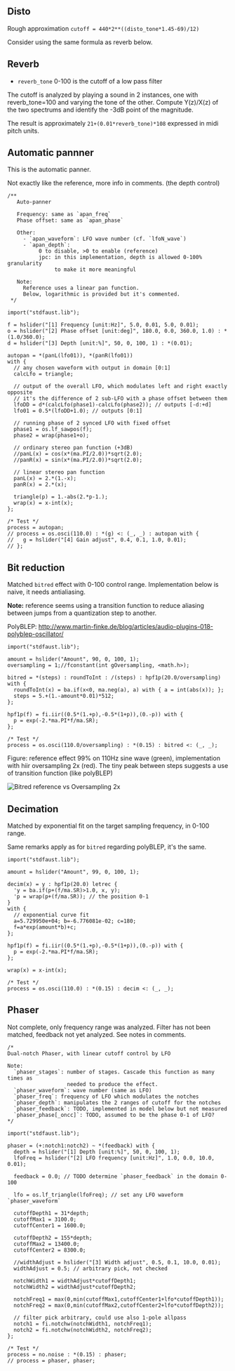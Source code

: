 ## Disto

Rough approximation
`cutoff = 440*2**((disto_tone*1.45-69)/12)`

Consider using the same formula as reverb below.

## Reverb

- `reverb_tone` 0-100 is the cutoff of a low pass filter

The cutoff is analyzed by playing a sound in 2 instances, one with reverb_tone=100 and varying the tone of the other.
Compute Y(z)/X(z) of the two spectrums and identify the -3dB point of the magnitude.

The result is approximately `21+(0.01*reverb_tone)*108` expressed in midi pitch units.

## Automatic pannner

This is the automatic panner.

Not exactly like the reference, more info in comments. (the depth control)

```
/**
   Auto-panner

   Frequency: same as `apan_freq`
   Phase offset: same as `apan_phase`

   Other:
     - `apan_waveform`: LFO wave number (cf. `lfoN_wave`)
     - `apan_depth`:
          0 to disable, >0 to enable (reference)
          jpc: in this implementation, depth is allowed 0-100% granularity
               to make it more meaningful

   Note:
     Reference uses a linear pan function.
     Below, logarithmic is provided but it's commented.
 */

import("stdfaust.lib");

f = hslider("[1] Frequency [unit:Hz]", 5.0, 0.01, 5.0, 0.01);
o = hslider("[2] Phase offset [unit:deg]", 180.0, 0.0, 360.0, 1.0) : *(1.0/360.0);
d = hslider("[3] Depth [unit:%]", 50, 0, 100, 1) : *(0.01);

autopan = *(panL(lfo01)), *(panR(lfo01))
with {
  // any chosen waveform with output in domain [0:1]
  calcLfo = triangle;

  // output of the overall LFO, which modulates left and right exactly opposite
  // it's the difference of 2 sub-LFO with a phase offset between them
  lfoDD = d*(calcLfo(phase1)-calcLfo(phase2)); // outputs [-d:+d]
  lfo01 = 0.5*(lfoDD+1.0); // outputs [0:1]

  // running phase of 2 synced LFO with fixed offset
  phase1 = os.lf_sawpos(f);
  phase2 = wrap(phase1+o);

  // ordinary stereo pan function (+3dB)
  //panL(x) = cos(x*(ma.PI/2.0))*sqrt(2.0);
  //panR(x) = sin(x*(ma.PI/2.0))*sqrt(2.0);

  // linear stereo pan function
  panL(x) = 2.*(1.-x);
  panR(x) = 2.*(x);

  triangle(p) = 1.-abs(2.*p-1.);
  wrap(x) = x-int(x);
};

/* Test */
process = autopan;
// process = os.osci(110.0) : *(g) <: (_, _) : autopan with {
//   g = hslider("[4] Gain adjust", 0.4, 0.1, 1.0, 0.01);
// };
```

## Bit reduction

Matched `bitred` effect with 0-100 control range.
Implementation below is naive, it needs antialiasing.

**Note:** reference seems using a transition function to reduce aliasing between jumps from a quantization step to another.

PolyBLEP: http://www.martin-finke.de/blog/articles/audio-plugins-018-polyblep-oscillator/

```
import("stdfaust.lib");

amount = hslider("Amount", 90, 0, 100, 1);
oversampling = 1;//fconstant(int gOversampling, <math.h>);

bitred = *(steps) : roundToInt : /(steps) : hpf1p(20.0/oversampling) with {
  roundToInt(x) = ba.if(x<0, ma.neg(a), a) with { a = int(abs(x)); };
  steps = 5.+(1.-amount*0.01)*512;
};

hpf1p(f) = fi.iir((0.5*(1.+p),-0.5*(1+p)),(0.-p)) with {
  p = exp(-2.*ma.PI*f/ma.SR);
};

/* Test */
process = os.osci(110.0/oversampling) : *(0.15) : bitred <: (_, _);
```

Figure: reference effect 99% on 110Hz sine wave (green), implementation with hiir oversampling 2x (red).
The tiny peak between steps suggests a use of transition function (like polyBLEP)

![Bitred reference vs Oversampling 2x](https://user-images.githubusercontent.com/17614485/75026113-aea67f80-549c-11ea-9262-b9570ad45430.png)

## Decimation

Matched by exponential fit on the target sampling frequency, in 0-100 range.

Same remarks apply as for `bitred` regarding polyBLEP, it's the same.

```
import("stdfaust.lib");

amount = hslider("Amount", 99, 0, 100, 1);

decim(x) = y : hpf1p(20.0) letrec {
  'y = ba.if(p+(f/ma.SR)>1.0, x, y);
  'p = wrap(p+(f/ma.SR)); // the position 0-1
}
with {
  // exponential curve fit
  a=5.729950e+04; b=-6.776081e-02; c=180;
  f=a*exp(amount*b)+c;
};

hpf1p(f) = fi.iir((0.5*(1.+p),-0.5*(1+p)),(0.-p)) with {
  p = exp(-2.*ma.PI*f/ma.SR);
};

wrap(x) = x-int(x);

/* Test */
process = os.osci(110.0) : *(0.15) : decim <: (_, _);
```

## Phaser

Not complete, only frequency range was analyzed.
Filter has not been matched, feedback not yet analyzed.
See notes in comments.

```
/*
Dual-notch Phaser, with linear cutoff control by LFO

Note:
  `phaser_stages`: number of stages. Cascade this function as many times as
                   needed to produce the effect.
  `phaser_waveform`: wave number (same as LFO)
  `phaser_freq`: frequency of LFO which modulates the notches
  `phaser_depth`: manipulates the 2 ranges of cutoff for the notches
  `phaser_feedback`: TODO, implemented in model below but not measured
  `phaser_phase[_oncc]`: TODO, assumed to be the phase 0-1 of LFO?
*/

import("stdfaust.lib");

phaser = (+:notch1:notch2) ~ *(feedback) with {
  depth = hslider("[1] Depth [unit:%]", 50, 0, 100, 1);
  lfoFreq = hslider("[2] LFO frequency [unit:Hz]", 1.0, 0.0, 10.0, 0.01);

  feedback = 0.0; // TODO determine `phaser_feedback` in the domain 0-100

  lfo = os.lf_triangle(lfoFreq); // set any LFO waveform `phaser_waveform`

  cutoffDepth1 = 31*depth;
  cutoffMax1 = 3100.0;
  cutoffCenter1 = 1600.0;

  cutoffDepth2 = 155*depth;
  cutoffMax2 = 13400.0;
  cutoffCenter2 = 8300.0;

  //widthAdjust = hslider("[3] Width adjust", 0.5, 0.1, 10.0, 0.01);
  widthAdjust = 0.5; // arbitrary pick, not checked

  notchWidth1 = widthAdjust*cutoffDepth1;
  notchWidth2 = widthAdjust*cutoffDepth2;

  notchFreq1 = max(0,min(cutoffMax1,cutoffCenter1+lfo*cutoffDepth1));
  notchFreq2 = max(0,min(cutoffMax2,cutoffCenter2+lfo*cutoffDepth2));

  // filter pick arbitrary, could use also 1-pole allpass
  notch1 = fi.notchw(notchWidth1, notchFreq1);
  notch2 = fi.notchw(notchWidth2, notchFreq2);
};

/* Test */
process = no.noise : *(0.15) : phaser;
// process = phaser, phaser;
```
